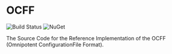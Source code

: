 # OCFF

![Build Status](https://tclasenitvt.visualstudio.com/_apis/public/build/definitions/c1d563f3-554e-400a-af81-041a95682db3/4/badge)
![![NuGet](https://img.shields.io/nuget/v/OCFF.svg)](https://www.nuget.org/packages/OCFF/)

The Source Code for the Reference Implementation of the OCFF (Omnipotent ConfigurationFile Format).
